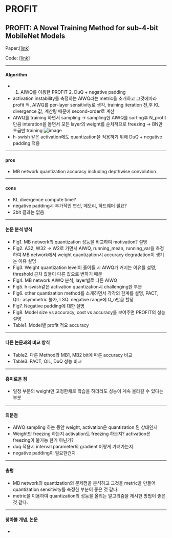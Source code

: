 # PROFIT
## PROFIT: A Novel Training Method for sub-4-bit MobileNet Models
Paper:[[link]](https://arxiv.org/abs/2008.04693)

Code: [[link]](https://github.com/EunhyeokPark/PROFIT)
- - -
#### Algorithm
- 1. AIWQ를 이용한 PROFIT 2. DuQ + negative padding
- activation instability를 측정하는 AIWQ라는 metric을 소개하고 그것에따라 profit 적, AIWQ를 per-layer sensitivity로 생각, training iteration 전,후 KL divergence 값, 계산량 때문에 second-order로 계산
- AIWQ를 training 하면서 sampling -> sampling한 AIWQ를 sorting후 N_profit만큼 interation을 돌면서 모든 layer의 weight를 순차적으로 freezing -> BN만 조금만 training
![image](https://user-images.githubusercontent.com/49312486/106682584-2a460180-6606-11eb-8efe-45dd9dee7bb7.png)
- h-swish 같은 activation에도 quantization을 적용하기 위해 DuQ + negative padding 적용
- - -
#### pros
- MB network quantization accuracy including depthwise convolution.
- - -
#### cons
- KL divergence compute time?
- negative padding시 추가적인 연산, 메모리, 하드웨어 필요?
- 2bit 결과는 없음
- - -
#### 논문 분석 방식
- Fig1. MB network의 quantization 성능을 비교하여 motivation? 설명
- Fig2. A32, W32 -> W2로 가면서 AIWQ, running_mean, running_var을 측정하여 MB network에서 weight quantization시 accuracy degradation이 생기는 이유 설명
- Fig3. Weight quantization level이 줄어들 시 AIWQ가 커지는 이유를 설명, threshold 근처 값들이 다른 값으로 변하기 때문
- Fig4. MB network AIWQ 분석, layer별로 다른 AIWQ
- Fig5. h-swish같은 activation quantization시 challenging한 부분
- Fig6. other quantization method를 소개하면서 각각의 한계를 설명, PACT, QIL: asymmetric 불가, LSQ: negative range에 Q_n만큼 할당
- Fig7. Negative padding에 대한 설명 
- Fig8. Model size vs accuracy, cost vs accuracy를 보여주면 PROFIT의 성능 설명
- Table1. Model별 profit 적요 accuracy
- - -
#### 다른 논문과의 비교 방식
- Table2. 다른 Method와 MB1, MB2 bit에 따른 accuracy 비교
- Table3. PACT, QIL, DuQ 성능 비교
- - -
#### 흥미로운 점
- 일정 부분의 weight만 고정한채로 학습을 하더라도 성능이 계속 올라갈 수 있다는 부분
- - -
#### 의문점
- AIWQ sampling 하는 동안 weight, activation은 quantization 된 상태인지
- Weight만 freezing 하는지 activation도 freezing 하는지? activation은 freezing이 불가능 한거 아닌가?
- duq 적용시 interval parameter의 gradient 어떻게 가져가는지
- negative padding이 필요한건지
- - -
#### 총평
- MB network의 quantization의 문제점을 분석하고 그것을 metric을 만들어 quantization sensitivity를 측정한 부분이 좋은 것 같다.
- metric을 이용하여 quantization의 성능을 올리는 알고리즘을 제시한 방법이 좋은 것 같다.
- - -
#### 찾아볼 개념, 논문
- 

